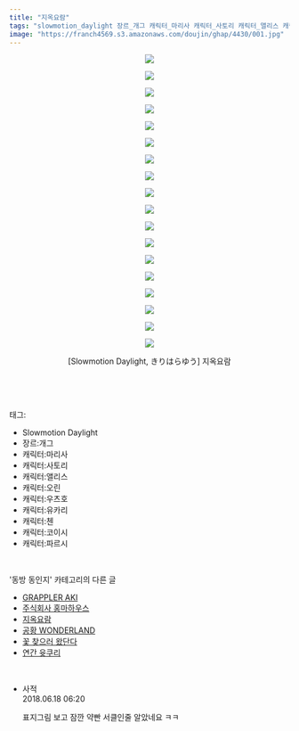 ```yaml
---
title: "지옥요람"
tags: "slowmotion_daylight 장르_개그 캐릭터_마리사 캐릭터_사토리 캐릭터_앨리스 캐릭터_오린 캐릭터_우츠호 캐릭터_유카리 캐릭터_첸 캐릭터_코이시 캐릭터_파르시 きりはらゆう 동방_동인지"
image: "https://franch4569.s3.amazonaws.com/doujin/ghap/4430/001.jpg"
---
```

<div class="article">
<p style="text-align: center; clear: none; float: none;"><img src="{{ site.imgserver2 }}/ghap/4430/001.jpg"/></p>
<p style="text-align: center; clear: none; float: none;"><img src="{{ site.imgserver2 }}/ghap/4430/002.jpg"/></p>
<p style="text-align: center; clear: none; float: none;"><img src="{{ site.imgserver2 }}/ghap/4430/003.jpg"/></p>
<p style="text-align: center; clear: none; float: none;"><img src="{{ site.imgserver2 }}/ghap/4430/004.jpg"/></p>
<p style="text-align: center; clear: none; float: none;"><img src="{{ site.imgserver2 }}/ghap/4430/005.jpg"/></p>
<p style="text-align: center; clear: none; float: none;"><img src="{{ site.imgserver2 }}/ghap/4430/006.jpg"/></p>
<p style="text-align: center; clear: none; float: none;"><img src="{{ site.imgserver2 }}/ghap/4430/007.jpg"/></p>
<p style="text-align: center; clear: none; float: none;"><img src="{{ site.imgserver2 }}/ghap/4430/008.jpg"/></p>
<p style="text-align: center; clear: none; float: none;"><img src="{{ site.imgserver2 }}/ghap/4430/009.jpg"/></p>
<p style="text-align: center; clear: none; float: none;"><img src="{{ site.imgserver2 }}/ghap/4430/010.jpg"/></p>
<p style="text-align: center; clear: none; float: none;"><img src="{{ site.imgserver2 }}/ghap/4430/011.jpg"/></p>
<p style="text-align: center; clear: none; float: none;"><img src="{{ site.imgserver2 }}/ghap/4430/012.jpg"/></p>
<p style="text-align: center; clear: none; float: none;"><img src="{{ site.imgserver2 }}/ghap/4430/013.jpg"/></p>
<p style="text-align: center; clear: none; float: none;"><img src="{{ site.imgserver2 }}/ghap/4430/014.jpg"/></p>
<p style="text-align: center; clear: none; float: none;"><img src="{{ site.imgserver2 }}/ghap/4430/015.jpg"/></p>
<p style="text-align: center; clear: none; float: none;"><img src="{{ site.imgserver2 }}/ghap/4430/016.jpg"/></p>
<p style="text-align: center; clear: none; float: none;"><img src="{{ site.imgserver2 }}/ghap/4430/017.jpg"/></p>
<p style="text-align: center; clear: none; float: none;"><img src="{{ site.imgserver2 }}/ghap/4430/018.jpg"/></p>
<p style="text-align: center; clear: none; float: none;">[Slowmotion Daylight, きりはらゆう] 지옥요람</p>
<p><br/></p>
</div><br/>
<div class="tagTrail">
<p>태그: </p>
<ul>
<li>Slowmotion Daylight</li>
<li>장르:개그</li>
<li>캐릭터:마리사</li>
<li>캐릭터:사토리</li>
<li>캐릭터:앨리스</li>
<li>캐릭터:오린</li>
<li>캐릭터:우츠호</li>
<li>캐릭터:유카리</li>
<li>캐릭터:첸</li>
<li>캐릭터:코이시</li>
<li>캐릭터:파르시</li>
</ul>
</div><br/>
<div class="another">
<p>'동방 동인지' 카테고리의 다른 글</p>
<ul>
<li><a href="/ghap_4433">GRAPPLER AKI</a></li>
<li><a href="/ghap_4431">주식회사 홍마하우스</a></li>
<li><a href="/ghap_4430">지옥요람</a></li>
<li><a href="/ghap_4429">공황 WONDERLAND</a></li>
<li><a href="/ghap_4428">꽃 찾으러 왔단다</a></li>
<li><a href="/ghap_4427">연간 윳쿠리</a></li>
</ul>
</div><br/>
<div class="cb_module cb_fluid">
<div class="cb_wrt cb_profile">
<div class="comment">
<ul>
<li class="cb_thumb_off" id="comment15272040">
<div class="cb_comment_area">
<div class="cb_info_area">
<div class="cb_section">
<span class="cb_nick_name">사적</span>
</div>
<div class="cb_section">
<span class="cb_date">2018.06.18 06:20 </span>
</div>
</div>
<div class="cb_dsc_comment">
<p class="cb_dsc">
											표지그림 보고 잠깐 약빤 서클인줄 알았네요 ㅋㅋ
										</p>
</div>
</div></li>
</ul>
</div>
</div><!-- commentList close -->
</div><br/>
